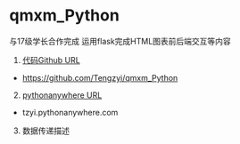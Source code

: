 # qmxm_Python

与17级学长合作完成 运用flask完成HTML图表前后端交互等内容

1. [代码Github URL](https://github.com/Tengzyi/qmxm_Python)

  - https://github.com/Tengzyi/qmxm_Python
  
2. [pythonanywhere URL](tzyi.pythonanywhere.com)

  - tzyi.pythonanywhere.com
  
3. 数据传递描述
